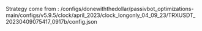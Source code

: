 Strategy come from : /configs/donewiththedollar/passivbot_optimizations-main/configs/v5.9.5/clock/april_2023/clock_longonly_04_09_23/TRXUSDT_20230409075417_0917b/config.json